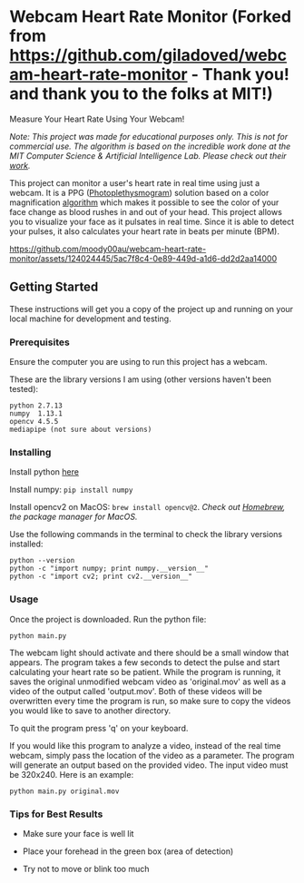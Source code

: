 # Webcam Heart Rate Monitor (Forked from https://github.com/giladoved/webcam-heart-rate-monitor - Thank you! and thank you to the folks at MIT!)

Measure Your Heart Rate Using Your Webcam!

*Note: This project was made for educational purposes only. This is not for commercial use. The algorithm is based on the incredible work done at the MIT Computer Science & Artificial Intelligence Lab. Please check out their [work](http://people.csail.mit.edu/mrub/evm/).*

This project can monitor a user's heart rate in real time using just a webcam. It is a PPG ([Photoplethysmogram](https://en.wikipedia.org/wiki/Photoplethysmogram)) solution based on a color magnification [algorithm](http://people.csail.mit.edu/mrub/papers/vidmag.pdf) which makes it possible to see the color of your face change as blood rushes in and out of your head. This project allows you to visualize your face as it pulsates in real time. Since it is able to detect your pulses, it also calculates your heart rate in beats per minute (BPM). 





https://github.com/moody00au/webcam-heart-rate-monitor/assets/124024445/5ac7f8c4-0e89-449d-a1d6-dd2d2aa14000



## Getting Started
These instructions will get you a copy of the project up and running on your local machine for development and testing.

### Prerequisites
Ensure the computer you are using to run this project has a webcam. 

These are the library versions I am using (other versions haven't been tested):
```
python 2.7.13
numpy  1.13.1
opencv 4.5.5
mediapipe (not sure about versions)
```

### Installing

Install python [here](https://www.python.org/download/releases/2.7.3/)

Install numpy: `pip install numpy`

Install opencv2 on MacOS: `brew install opencv@2`. *Check out [Homebrew](https://brew.sh), the package manager for MacOS.*


Use the following commands in the terminal to check the library versions installed:
```
python --version
python -c "import numpy; print numpy.__version__"
python -c "import cv2; print cv2.__version__"
```

### Usage

Once the project is downloaded. Run the python file:

```
python main.py
```

The webcam light should activate and there should be a small window that appears. The program takes a few seconds to detect the pulse and start calculating your heart rate so be patient. While the program is running, it saves the original unmodified webcam video as 'original.mov' as well as a video of the output called 'output.mov'. Both of these videos will be overwritten every time the program is run, so make sure to copy the videos you would like to save to another directory.

To quit the program press 'q' on your keyboard.


If you would like this program to analyze a video, instead of the real time webcam, simply pass the location of the video as a parameter. The program will generate an output based on the provided video. The input video must be 320x240. Here is an example:
```
python main.py original.mov
```

### Tips for Best Results

- Make sure your face is well lit

- Place your forehead in the green box (area of detection)

- Try not to move or blink too much

